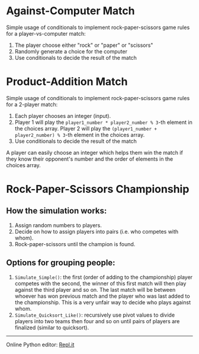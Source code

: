 # Against-Computer Match
Simple usage of conditionals to implement rock-paper-scissors game rules for a player-vs-computer match:

1. The player choose either "rock" or "paper" or "scissors"
2. Randomly generate a choice for the computer
3. Use conditionals to decide the result of the match


# Product-Addition Match
Simple usage of conditionals to implement rock-paper-scissors game rules for a 2-player match: 

1. Each player chooses an integer (input). 
2. Player 1 will play the `player1_number * player2_number % 3`-th element in the choices array. Player 2 will play the `(player1_number + player2_number) % 3`-th element in the choices array.
3. Use conditionals to decide the result of the match

A player can easily choose an integer which helps them win the match if they know their opponent's number and the order of elements in the choices array.


# Rock-Paper-Scissors Championship

## How the simulation works:
1. Assign random numbers to players.
2. Decide on how to assign players into pairs (i.e. who competes with whom).
3. Rock-paper-scissors until the champion is found.

## Options for grouping people:
1. `Simulate_Simple()`: the first (order of adding to the championship) player competes with the second, the winner of this first match will then play against the third player and so on. The last match will be between whoever has won previous match and the player who was last added to the championship. This is a very unfair way to decide who plays against whom.
2. `Simulate_Quicksort_Like()`: recursively use pivot values to divide players into two teams then four and so on until pairs of players are finalized (similar to quicksort).

----
Online Python editor: [Repl.it](https://repl.it/repls/ImaginaryBoilingEyestrain)